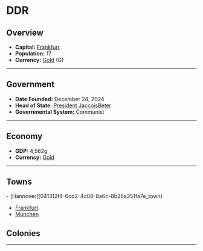 <!--UNDEDITED FILE, remove this entire line if this file has been edited!-->
# <!--NAME-->DDR<!--NAME-->

## Overview

- **Capital:** <!--CAPITAL_LINK-->[Frankfurt](4766fd78-a272-4c85-81cd-563dbb491978_town)<!--CAPITAL_LINK-->
- **Population:** <!--POPULATION-->17<!--POPULATION-->
- **Currency:** <!--CURRENCY_LINK-->[Gold](Gold_currency)<!--CURRENCY_LINK--> (<!--CURRENCY_ABV-->G<!--CURRENCY_ABV-->)

---

## Government

- **Date Founded:** <!--FOUNDED-->December 24, 2024<!--FOUNDED-->
- **Head of State:** <!--LEADER_TITLE_LINK-->[President JaccoisBeter](JaccoisBeter_user)<!--LEADER_TITLE_LINK-->
- **Governmental System:** <!--GOVERNMENT-->Communist<!--GOVERNMENT-->

---

## Economy

- **GDP:** <!--GDP-->4,562g<!--GDP-->
- **Currency:** <!--CURRENCY_LINK-->[Gold](Gold_currency)<!--CURRENCY_LINK-->

---

## Towns

<!--TOWNS-->- [Hannover](041312f4-6cd2-4c08-8a6c-8b26a351fa7e_town)
- [Frankfurt](4766fd78-a272-4c85-81cd-563dbb491978_town)
- [Munchen](3b342af8-274c-4292-abb0-1c138e6ce754_town)<!--TOWNS-->

## Colonies

<!--COLONIES--><!--COLONIES-->

---